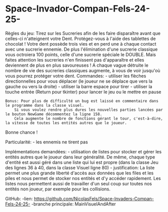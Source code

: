# Space-Invador-Compan-Fels-24-25-
Règles du jeu:
    Tirez sur les Sucreries afin de les faire disparaître avant que celles-ci n'atteignent votre Dent. Protégez-vous à l'aide des tablettes de chocolat !
Votre dent possède trois vies et en perd une à chaque contact avec une sucrerie ennemie. De plus l'élimination d'une sucrerie classique vous octroiera
100 points, celle d'une sucrerie spéciale le DOUBLE. Mais faites attention les sucreries n'en finissent pas d'apparaître et elles deviennent de plus
en plus savoureuses ! A chaque vague détruite le nombre de vie des sucreries classiques augmente, à vous de voir jusqu'où vous pourrez protéger votre
dent.
    Commandes:
        - utiliser les flèches directionnelles pour vous déplacer (le joueur ne se déplace que vers la gauche ou vers la droite)
        - utiliser la barre espace pour tirer
        - utiliser la touche entrée (Return pour tkinter) pour lancer le jeu ou le mettre en pause

    Bonus: Pour plus de difficulté un bug est laissé en commentaire dans le programme dans la classe visuel.
        Si vous voulez rendre plus dures les nouvelles parties lancées par le bouton NewGame décommentez la ligne 158.
        Cela augmente le nombre de fonctions gérant le tour, c'est-à-dire, la vitesse de toutes les entités autres que le joueur.

Bonne chance !

Particularité:
    - les ennemis ne tirent pas

Implémentations demandées:
    - utilisation de listes pour stocker et gérer les entités autres que le joueur dans leur généralité. De même, chaque type d'entité est aussi géré dans une liste qui lui est propre (dans la classe Jeu des lignes 36 à 40, dans la classe Visuel ligne 80)
    - justification: La liste permet une plus grande liberté d'accès aux données que les files et les piles et nous permet de stocker nos entités et d'y accéder rapidement. Les listes nous permettent aussi de travailler d'un seul coup sur toutes nos entités non joueur, par exemple pour les collisions.


GitHub:
    -lien: https://github.com/NicolasFels/Space-Invaders-Compan-Fels-24-25- 
    -branche principale: MainVisuelAndAfter